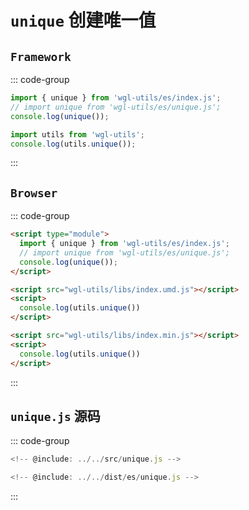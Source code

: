 # `unique` 创建唯一值

## `Framework`
::: code-group

```js  [ESModule]
import { unique } from 'wgl-utils/es/index.js';
// import unique from 'wgl-utils/es/unique.js';
console.log(unique());
```

```js  [UMD]
import utils from 'wgl-utils';
console.log(utils.unique());
```

:::

## `Browser`
::: code-group

```html  [ESModule]
<script type="module">
  import { unique } from 'wgl-utils/es/index.js';
  // import unique from 'wgl-utils/es/unique.js';
  console.log(unique());
</script>
```
```html  [UMD]
<script src="wgl-utils/libs/index.umd.js"></script>
<script>
  console.log(utils.unique())
</script>
```
```html  [var]
<script src="wgl-utils/libs/index.min.js"></script>
<script>
  console.log(utils.unique())
</script>
```
:::


##  `unique.js` 源码
::: code-group

```js  [src/unique.js]
<!-- @include: ../../src/unique.js -->
```

```js  [dist/es/unique.js]
<!-- @include: ../../dist/es/unique.js -->
```
:::
